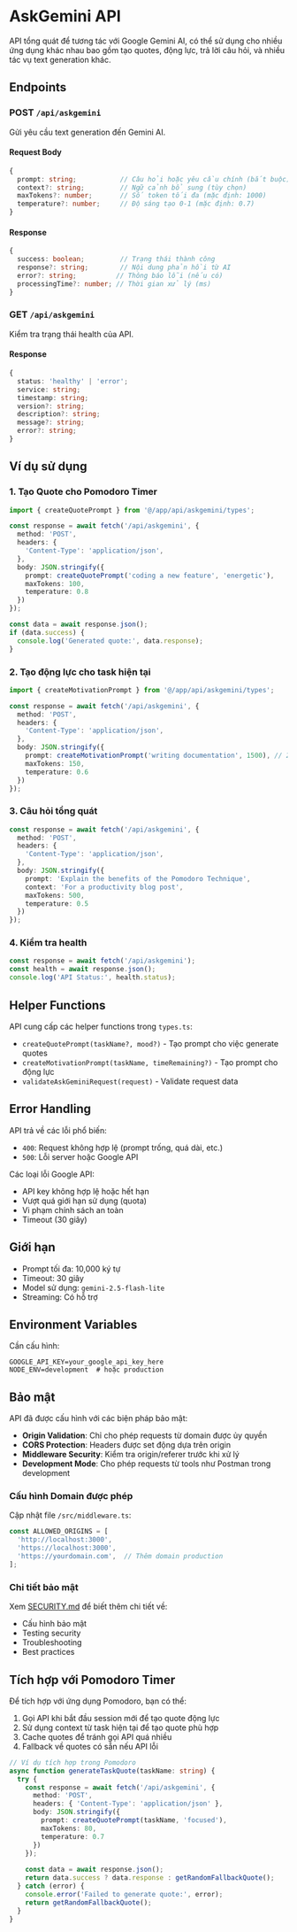 # AskGemini API

API tổng quát để tương tác với Google Gemini AI, có thể sử dụng cho nhiều ứng dụng khác nhau bao gồm tạo quotes, động lực, trả lời câu hỏi, và nhiều tác vụ text generation khác.

## Endpoints

### POST `/api/askgemini`
Gửi yêu cầu text generation đến Gemini AI.

#### Request Body
```typescript
{
  prompt: string;           // Câu hỏi hoặc yêu cầu chính (bắt buộc)
  context?: string;         // Ngữ cảnh bổ sung (tùy chọn)
  maxTokens?: number;       // Số token tối đa (mặc định: 1000)
  temperature?: number;     // Độ sáng tạo 0-1 (mặc định: 0.7)
}
```

#### Response
```typescript
{
  success: boolean;         // Trạng thái thành công
  response?: string;        // Nội dung phản hồi từ AI
  error?: string;          // Thông báo lỗi (nếu có)
  processingTime?: number; // Thời gian xử lý (ms)
}
```

### GET `/api/askgemini`
Kiểm tra trạng thái health của API.

#### Response
```typescript
{
  status: 'healthy' | 'error';
  service: string;
  timestamp: string;
  version?: string;
  description?: string;
  message?: string;
  error?: string;
}
```

## Ví dụ sử dụng

### 1. Tạo Quote cho Pomodoro Timer
```typescript
import { createQuotePrompt } from '@/app/api/askgemini/types';

const response = await fetch('/api/askgemini', {
  method: 'POST',
  headers: {
    'Content-Type': 'application/json',
  },
  body: JSON.stringify({
    prompt: createQuotePrompt('coding a new feature', 'energetic'),
    maxTokens: 100,
    temperature: 0.8
  })
});

const data = await response.json();
if (data.success) {
  console.log('Generated quote:', data.response);
}
```

### 2. Tạo động lực cho task hiện tại
```typescript
import { createMotivationPrompt } from '@/app/api/askgemini/types';

const response = await fetch('/api/askgemini', {
  method: 'POST',
  headers: {
    'Content-Type': 'application/json',
  },
  body: JSON.stringify({
    prompt: createMotivationPrompt('writing documentation', 1500), // 25 minutes
    maxTokens: 150,
    temperature: 0.6
  })
});
```

### 3. Câu hỏi tổng quát
```typescript
const response = await fetch('/api/askgemini', {
  method: 'POST',
  headers: {
    'Content-Type': 'application/json',
  },
  body: JSON.stringify({
    prompt: 'Explain the benefits of the Pomodoro Technique',
    context: 'For a productivity blog post',
    maxTokens: 500,
    temperature: 0.5
  })
});
```

### 4. Kiểm tra health
```typescript
const response = await fetch('/api/askgemini');
const health = await response.json();
console.log('API Status:', health.status);
```

## Helper Functions

API cung cấp các helper functions trong `types.ts`:

- `createQuotePrompt(taskName?, mood?)` - Tạo prompt cho việc generate quotes
- `createMotivationPrompt(taskName, timeRemaining?)` - Tạo prompt cho động lực
- `validateAskGeminiRequest(request)` - Validate request data

## Error Handling

API trả về các lỗi phổ biến:

- `400`: Request không hợp lệ (prompt trống, quá dài, etc.)
- `500`: Lỗi server hoặc Google API

Các loại lỗi Google API:
- API key không hợp lệ hoặc hết hạn
- Vượt quá giới hạn sử dụng (quota)
- Vi phạm chính sách an toàn
- Timeout (30 giây)

## Giới hạn

- Prompt tối đa: 10,000 ký tự
- Timeout: 30 giây
- Model sử dụng: `gemini-2.5-flash-lite`
- Streaming: Có hỗ trợ

## Environment Variables

Cần cấu hình:
```env
GOOGLE_API_KEY=your_google_api_key_here
NODE_ENV=development  # hoặc production
```

## Bảo mật

API đã được cấu hình với các biện pháp bảo mật:

- **Origin Validation**: Chỉ cho phép requests từ domain được ủy quyền
- **CORS Protection**: Headers được set động dựa trên origin
- **Middleware Security**: Kiểm tra origin/referer trước khi xử lý
- **Development Mode**: Cho phép requests từ tools như Postman trong development

### Cấu hình Domain được phép

Cập nhật file `/src/middleware.ts`:
```typescript
const ALLOWED_ORIGINS = [
  'http://localhost:3000',
  'https://localhost:3000',
  'https://yourdomain.com',  // Thêm domain production
];
```

### Chi tiết bảo mật

Xem [SECURITY.md](./SECURITY.md) để biết thêm chi tiết về:
- Cấu hình bảo mật
- Testing security
- Troubleshooting
- Best practices

## Tích hợp với Pomodoro Timer

Để tích hợp với ứng dụng Pomodoro, bạn có thể:

1. Gọi API khi bắt đầu session mới để tạo quote động lực
2. Sử dụng context từ task hiện tại để tạo quote phù hợp
3. Cache quotes để tránh gọi API quá nhiều
4. Fallback về quotes có sẵn nếu API lỗi

```typescript
// Ví dụ tích hợp trong Pomodoro
async function generateTaskQuote(taskName: string) {
  try {
    const response = await fetch('/api/askgemini', {
      method: 'POST',
      headers: { 'Content-Type': 'application/json' },
      body: JSON.stringify({
        prompt: createQuotePrompt(taskName, 'focused'),
        maxTokens: 80,
        temperature: 0.7
      })
    });
    
    const data = await response.json();
    return data.success ? data.response : getRandomFallbackQuote();
  } catch (error) {
    console.error('Failed to generate quote:', error);
    return getRandomFallbackQuote();
  }
}
```
